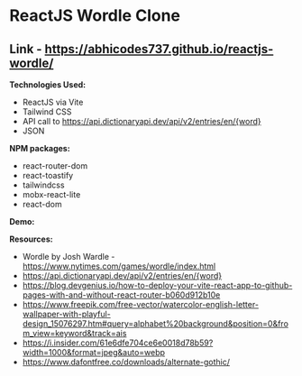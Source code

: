 # ReactJS Wordle Clone

## Link - https://abhicodes737.github.io/reactjs-wordle/

**Technologies Used:**

- ReactJS via Vite
- Tailwind CSS
- API call to https://api.dictionaryapi.dev/api/v2/entries/en/{word}
- JSON

**NPM packages:**

- react-router-dom
- react-toastify
- tailwindcss
- mobx-react-lite
- react-dom

**Demo:**



**Resources:**

- Wordle by Josh Wardle - https://www.nytimes.com/games/wordle/index.html
- https://api.dictionaryapi.dev/api/v2/entries/en/{word}
- https://blog.devgenius.io/how-to-deploy-your-vite-react-app-to-github-pages-with-and-without-react-router-b060d912b10e
- https://www.freepik.com/free-vector/watercolor-english-letter-wallpaper-with-playful-design_15076297.htm#query=alphabet%20background&position=0&from_view=keyword&track=ais
- https://i.insider.com/61e6dfe704ce6e0018d78b59?width=1000&format=jpeg&auto=webp
- https://www.dafontfree.co/downloads/alternate-gothic/
